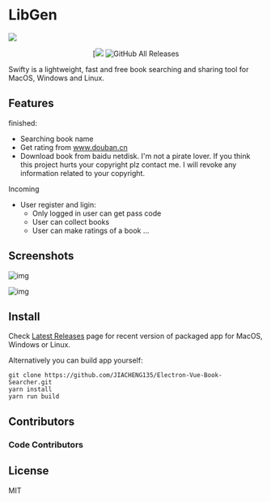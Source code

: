 # LibGen

![](https://alchaplinsky.com/images/misc/swifty_banner_alpha.png?v=1)

<div align="center">

  [![](https://github.com/JIACHENG135/Electron-Vue-Book-Searcher/blob/pr/1/static/index.svg)
  ![GitHub All Releases](https://img.shields.io/github/downloads/swiftyapp/swifty/total?label=Downloads)
  
</div>

Swifty is a lightweight, fast and free book searching and sharing tool for MacOS, Windows and Linux.

## Features
finished:
- Searching book name 
- Get rating from www.douban.cn
- Download book from baidu netdisk. I'm not a pirate lover. If you think this project hurts your copyright plz contact me. I will revoke any information related to your copyright.

Incoming
- User register and ligin:
  - Only logged in user can get pass code
  - User can collect books
  - User can make ratings of a book
...

## Screenshots

![img](https://github.com/JIACHENG135/Electron-Vue-Book-Searcher/blob/pr/1/static/demo.png)

![img](https://github.com/JIACHENG135/Electron-Vue-Book-Searcher/blob/pr/1/static/result.png)

## Install

Check [Latest Releases](https://github.com/alchaplinsky/swifty/releases) page for recent version of packaged app for MacOS, Windows or Linux.

Alternatively you can build app yourself:

```
git clone https://github.com/JIACHENG135/Electron-Vue-Book-Searcher.git
yarn install
yarn run build
```

## Contributors

### Code Contributors

## License
MIT
